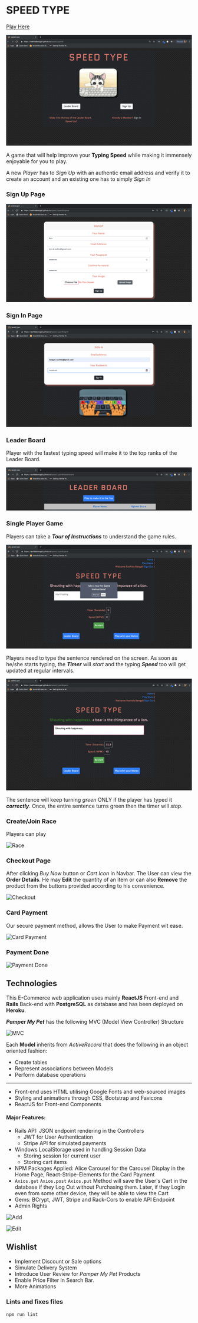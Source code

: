 # SPEED TYPE

[Play Here](https://rashidabengali.github.io/speed_type/#/)

![Home Page](/src/assets/screenshots/home.png "Home Page")

A game that will help improve your **Typing Speed** while making it immensely enjoyable for you to play.

A new *Player* has to *Sign Up* with an authentic email address and verify it to create an account and an existing one has to simply *Sign In*

### Sign Up Page

![Sign Up](/src/assets/screenshots/signup.png "Sign Up")

### Sign In Page

![Sign In](/src/assets/screenshots/signin.png "Sign In")

### Leader Board

Player with the fastest typing speed will make it to the top ranks of the Leader Board.

![Leader Board](/src/assets/screenshots/leaderboard.png "leaderboard")

### Single Player Game

Players can take a ***Tour of Instructions*** to understand the game rules.

![Instructions](/src/assets/screenshots/instructions.png "Instructions")

Players need to type the sentence rendered on the screen. As soon as he/she starts typing, the ***Timer*** will *start* and the typing ***Speed*** too will get updated at regular intervals.

![Game](/src/assets/screenshots/game.png "Game")

The sentence will keep turning *green* ONLY if the player has typed it ***correctly***. Once, the entire sentence turns green then the timer will *stop*.

### Create/Join Race

Players can play

![Race](/src/assets/screenshots/race.png "Race")

### Checkout Page

After clicking *Buy Now* button or *Cart Icon* in Navbar. The User can view the **Order Details**. He may **Edit** the quantity of an item or can also **Remove** the product from the buttons provided according to his convenience.

![Checkout](./src/img/screenshots/Screen%20Shot%202019-05-17%20at%202.59.35%20am.png "Checkout")

### Card Payment

Our secure payment method, allows the User to make Payment wit ease.

![Card Payment](./src/img/screenshots/Screen%20Shot%202019-05-17%20at%203.00.39%20am.png "Card Payment")

### Payment Done

![Payment Done](./src/img/screenshots/Screen%20Shot%202019-05-17%20at%203.01.01%20am.png "Payment Done")

Technologies
-----------------------------------------------------
This E-Commerce web application uses mainly **ReactJS** Front-end and **Rails** Back-end with **PostgreSQL** as database and has been deployed on **Heroku**.

***Pamper My Pet*** has the following MVC (Model View Controller) Structure

![MVC](./src/img/screenshots/mvc.png "MVC")

Each **Model** inherits from *ActiveRecord* that does the following in an object oriented fashion:

* Create tables
* Represent associations between Models
* Perform database operations

-----------------------------------------------------
- Front-end uses HTML utilising Google Fonts and web-sourced images
- Styling and animations through CSS, Bootstrap and Favicons
- ReactJS for Front-end Components

#### Major Features:

  * Rails API: JSON endpoint rendering in the Controllers
     * JWT for User Authentication  
     * Stripe API for simulated payments      
  * Windows LocalStorage used in handling Session Data
    * Storing session for current user
    * Storing cart items
  * NPM Packages Applied: Alice Carousel for the Carousel Display in the Home Page, React-Stripe-Elements for the Card Payment
  * `Axios.get` `Axios.post` `Axios.put` Method will save the User's Cart in the database if they Log Out without Purchasing them. Later, if they Login even from some other device, they will be able to view the Cart
  * Gems: BCrypt, JWT, Stripe and Rack-Cors to enable API Endpoint
  * Admin Rights

  ![Add](./src/img/screenshots/add.png "Add")

  ![Edit](./src/img/screenshots/admin2.png "Edit")

Wishlist
----------------------------------------------------

  * Implement Discount or Sale options
  * Simulate Delivery System
  * Introduce User Review for *Pamper My Pet* Products
  * Enable Price Filter in Search Bar.
  * More Animations


### Lints and fixes files
```
npm run lint
```
